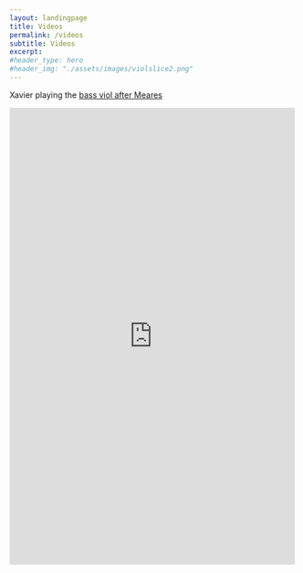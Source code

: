 ```yaml
---
layout: landingpage
title: Videos
permalink: /videos
subtitle: Videos
excerpt: 
#header_type: hero
#header_img: "./assets/images/violslice2.png"
---
```


Xavier playing the [bass viol after Meares](/gallery/meares/)

<iframe width="500" height="800" src="https://www.youtube.com/embed/AxsdMzfDBT0" frameborder="0" allow="autoplay; encrypted-media" allowfullscreen></iframe>




